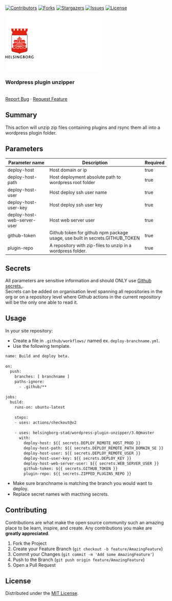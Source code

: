 <!-- SHIELDS -->
[![Contributors][contributors-shield]][contributors-url]
[![Forks][forks-shield]][forks-url]
[![Stargazers][stars-shield]][stars-url]
[![Issues][issues-shield]][issues-url]
[![License][license-shield]][license-url]

<p>
  <a href="https://github.com/helsingborg-stad/wordpress-plugin-unzipper">
    <img src="docs/images/hbg-github-logo-combo.png" alt="Logo" width="300">
  </a>
</p>
<h3>Wordpress plugin unzipper</h3>
<p>
  <br />
  <a href="https://github.com/helsingborg-stad/wordpress-plugin-unzipper/issues">Report Bug</a>
  ·
  <a href="https://github.com/helsingborg-stad/wordpress-plugin-unzipper/issues">Request Feature</a>
</p>

## Summary
This action will unzip zip files containing plugins and rsync them all into a wordpress plugin folder.

## Parameters

| Parameter name              | Description                                                                  | Required |
|-----------------------------|------------------------------------------------------------------------------|----------|
| deploy-host                 | Host domain or ip                                                            | true     |
| deploy-host-path            | Host deployment absolute path to wordpress root folder                       | true     |
| deploy-host-user            | Host deploy ssh user name                                                    | true     |
| deploy-host-user-key        | Host deploy ssh user key                                                     | true     |
| deploy-host-web-server-user | Host web server user                                                         | true     |
| github-token                | Github token for github npm package usage, use built in secrets.GITHUB_TOKEN | true     |
| plugin-repo                 | A repository with zip-files to unzip in a wordpress folder.                  | true     |



## Secrets
All parameters are sensitive information and should ONLY use [Github secrets.](https://docs.github.com/en/actions/security-guides/encrypted-secrets).  
Secrets can be added on organisation level spanning all repositories in the org or on a repository level where Github actions in the current repository will be the only one able to read it.

## Usage
In your site repository:
- Create a file in `.github/workflows/` named ex. `deploy-branchname.yml`.
- Use the following template.
```
name: Build and deploy beta.

on:
  push:
    branches: [ branchname ]
    paths-ignore:
      - .github/**

jobs:
  build:
    runs-on: ubuntu-latest

    steps:
    - uses: actions/checkout@v2

    - uses: helsingborg-stad/wordpress-plugin-unzipper/3.0@master
      with:
        deploy-host: ${{ secrets.DEPLOY_REMOTE_HOST_PROD }}
        deploy-host-path: ${{ secrets.DEPLOY_REMOTE_PATH_DOMAIN_SE }}
        deploy-host-user: ${{ secrets.DEPLOY_REMOTE_USER }}
        deploy-host-user-key: ${{ secrets.DEPLOY_KEY }}
        deploy-host-web-server-user: ${{ secrets.WEB_SERVER_USER }}
        github-token: ${{ secrets.GITHUB_TOKEN }}
        plugin-repo: ${{ secrets.ZIPPED_PLUGINS_REPO }}
  ```
- Make sure branchname is matching the branch you would want to deploy.
- Replace secret names with macthing secrets.



## Contributing

Contributions are what make the open source community such an amazing place to be learn, inspire, and create. Any contributions you make are **greatly appreciated**.

1. Fork the Project
2. Create your Feature Branch (`git checkout -b feature/AmazingFeature`)
3. Commit your Changes (`git commit -m 'Add some AmazingFeature'`)
4. Push to the Branch (`git push origin feature/AmazingFeature`)
5. Open a Pull Request



## License

Distributed under the [MIT License][license-url].


<!-- MARKDOWN LINKS & IMAGES -->
<!-- https://www.markdownguide.org/basic-syntax/#reference-style-links -->
[contributors-shield]: https://img.shields.io/github/contributors/helsingborg-stad/wordpress-plugin-unzipper.svg?style=flat-square
[contributors-url]: https://github.com/helsingborg-stad/wordpress-plugin-unzipper/graphs/contributors
[forks-shield]: https://img.shields.io/github/forks/helsingborg-stad/wordpress-plugin-unzipper.svg?style=flat-square
[forks-url]: https://github.com/helsingborg-stad/wordpress-plugin-unzipper/network/members
[stars-shield]: https://img.shields.io/github/stars/helsingborg-stad/wordpress-plugin-unzipper.svg?style=flat-square
[stars-url]: https://github.com/helsingborg-stad/wordpress-plugin-unzipper/stargazers
[issues-shield]: https://img.shields.io/github/issues/helsingborg-stad/wordpress-plugin-unzipper.svg?style=flat-square
[issues-url]: https://github.com/helsingborg-stad/wordpress-plugin-unzipper/issues
[license-shield]: https://img.shields.io/github/license/helsingborg-stad/wordpress-plugin-unzipper.svg?style=flat-square
[license-url]: https://raw.githubusercontent.com/helsingborg-stad/wordpress-plugin-unzipper/master/LICENSE
